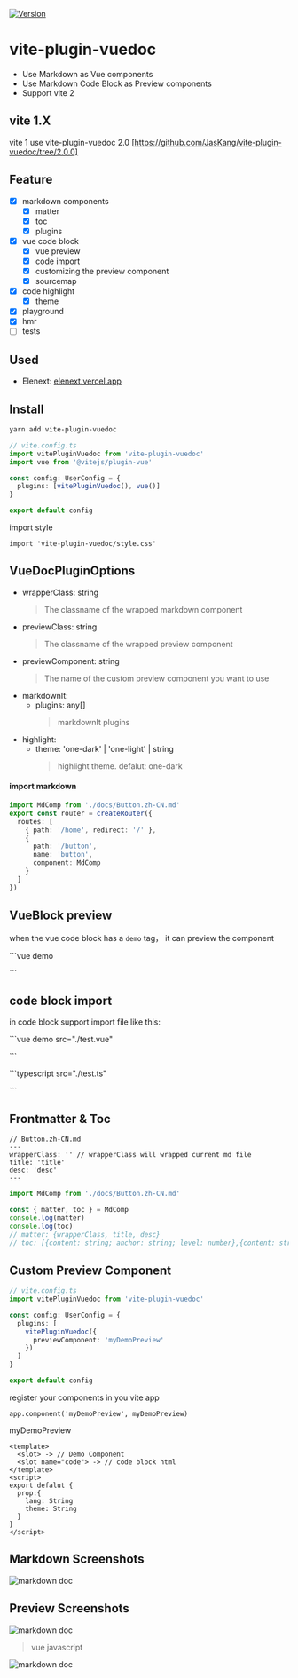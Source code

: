 <p>
  <a href="https://www.npmjs.com/package/vite-plugin-vuedoc" target="_blank">
    <img alt="Version" src="https://img.shields.io/npm/v/vite-plugin-vuedoc.svg">
  </a>
</p>

# vite-plugin-vuedoc

- Use Markdown as Vue components
- Use Markdown Code Block as Preview components
- Support vite 2

## vite 1.X

vite 1 use vite-plugin-vuedoc 2.0 [https://github.com/JasKang/vite-plugin-vuedoc/tree/2.0.0]

## Feature

- [x] markdown components
  - [x] matter
  - [x] toc
  - [x] plugins
- [x] vue code block
  - [x] vue preview
  - [x] code import
  - [x] customizing the preview component
  - [x] sourcemap
- [x] code highlight
  - [x] theme
- [x] playground
- [x] hmr
- [ ] tests

## Used

- Elenext: [elenext.vercel.app](https://elenext.vercel.app)

## Install

```sh
yarn add vite-plugin-vuedoc
```

```typescript
// vite.config.ts
import vitePluginVuedoc from 'vite-plugin-vuedoc'
import vue from '@vitejs/plugin-vue'

const config: UserConfig = {
  plugins: [vitePluginVuedoc(), vue()]
}

export default config
```

import style

```
import 'vite-plugin-vuedoc/style.css'
```

## VueDocPluginOptions

- wrapperClass: string
  > The classname of the wrapped markdown component
- previewClass: string
  > The classname of the wrapped preview component
- previewComponent: string
  > The name of the custom preview component you want to use
- markdownIt:
  - plugins: any[]
    > markdownIt plugins
- highlight:
  - theme: 'one-dark' | 'one-light' | string
    > highlight theme. defalut: one-dark

#### import markdown

```typescript
import MdComp from './docs/Button.zh-CN.md'
export const router = createRouter({
  routes: [
    { path: '/home', redirect: '/' },
    {
      path: '/button',
      name: 'button',
      component: MdComp
    }
  ]
})
```

## VueBlock preview

when the vue code block has a `demo` tag， it can preview the component

\`\`\`vue demo

\`\`\`

## code block import

in code block support import file like this:

\`\`\`vue demo src="./test.vue"

\`\`\`

\`\`\`typescript src="./test.ts"

\`\`\`

## Frontmatter & Toc

```
// Button.zh-CN.md
---
wrapperClass: '' // wrapperClass will wrapped current md file
title: 'title'
desc: 'desc'
---
```

```typescript
import MdComp from './docs/Button.zh-CN.md'

const { matter, toc } = MdComp
console.log(matter)
console.log(toc)
// matter: {wrapperClass, title, desc}
// toc: [{content: string; anchor: string; level: number},{content: string; anchor: string; level: number}]
```

## Custom Preview Component

```typescript
// vite.config.ts
import vitePluginVuedoc from 'vite-plugin-vuedoc'

const config: UserConfig = {
  plugins: [
    vitePluginVuedoc({
      previewComponent: 'myDemoPreview'
    })
  ]
}

export default config
```

register your components in you vite app

```
app.component('myDemoPreview', myDemoPreview)
```

myDemoPreview

```vue
<template>
  <slot> -> // Demo Component
  <slot name="code"> -> // code block html
</template>
<script>
export defalut {
  prop:{
    lang: String
    theme: String
  }
}
</script>
```

## Markdown Screenshots

![markdown doc](https://github.com/JasKang/vite-plugin-vuedoc/blob/master/playground/assets/main.png?raw=true)

## Preview Screenshots

![markdown doc](https://github.com/JasKang/vite-plugin-vuedoc/blob/master/playground/assets/vue.gif?raw=true)

> vue javascript

![markdown doc](https://github.com/JasKang/vite-plugin-vuedoc/blob/master/playground/assets/vue-js.gif?raw=true)
